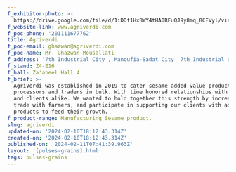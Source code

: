 ```yaml
---
f_exhibitor-photo: >-
  https://drive.google.com/file/d/1iDDf1HxBWY4tHA0RFuQJ9y8mq_8CFVyl/view?usp=drive_link
f_website-link: www.agriverdi.com
f_poc-phone: '201111677762'
title: Agriverdi
f_poc-email: ghazwan@agriverdi.com
f_poc-name: Mr. Ghazwan Mousallati
f_address: '7th Industrial City , Manoufia-Sadat City  7th Industrial City: 7193/6, Egypt.'
f_stand: Z4-E16
f_hall: Za'abeel Hall 4
f_brief: >-
  AgriVerdi was established in 2019 to cater sesame added value products to
  processors and traders in bulk. With time honored relationships with farmers
  and clients alike. We wanted to hold together this strength by increasing our
  trade with farmers, and participate in supporting our clients with added value
  products to feed their growth.
f_product-range: Manufacturing Sesame product.
slug: agriverdi
updated-on: '2024-02-10T18:12:43.314Z'
created-on: '2024-02-10T18:12:43.314Z'
published-on: '2024-02-11T07:41:39.963Z'
layout: '[pulses-grains].html'
tags: pulses-grains
---
```



